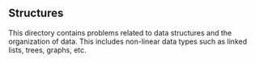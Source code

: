 ## Structures

This directory contains problems related to data structures and the organization of data. This includes non-linear data types such as linked lists, trees, graphs, etc.